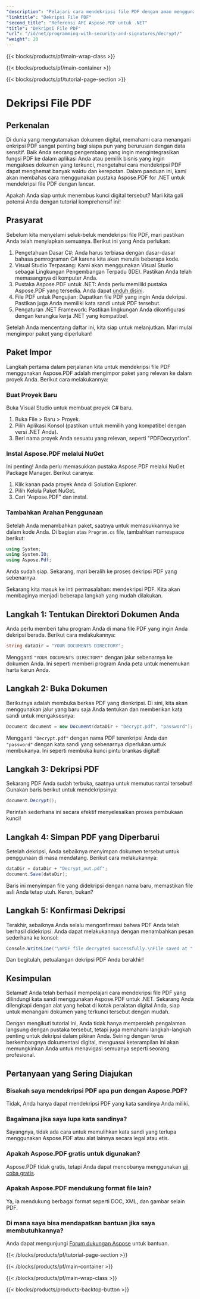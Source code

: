 ```yaml
---
"description": "Pelajari cara mendekripsi file PDF dengan aman menggunakan Aspose.PDF untuk .NET. Dapatkan panduan langkah demi langkah untuk meningkatkan keterampilan manajemen dokumen Anda."
"linktitle": "Dekripsi File PDF"
"second_title": "Referensi API Aspose.PDF untuk .NET"
"title": "Dekripsi File PDF"
"url": "/id/net/programming-with-security-and-signatures/decrypt/"
"weight": 20
---
```


{{< blocks/products/pf/main-wrap-class >}}

{{< blocks/products/pf/main-container >}}

{{< blocks/products/pf/tutorial-page-section >}}

# Dekripsi File PDF

## Perkenalan

Di dunia yang mengutamakan dokumen digital, memahami cara menangani enkripsi PDF sangat penting bagi siapa pun yang berurusan dengan data sensitif. Baik Anda seorang pengembang yang ingin mengintegrasikan fungsi PDF ke dalam aplikasi Anda atau pemilik bisnis yang ingin mengakses dokumen yang terkunci, mengetahui cara mendekripsi PDF dapat menghemat banyak waktu dan kerepotan. Dalam panduan ini, kami akan membahas cara menggunakan pustaka Aspose.PDF for .NET untuk mendekripsi file PDF dengan lancar. 

Apakah Anda siap untuk menembus kunci digital tersebut? Mari kita gali potensi Anda dengan tutorial komprehensif ini!

## Prasyarat

Sebelum kita menyelami seluk-beluk mendekripsi file PDF, mari pastikan Anda telah menyiapkan semuanya. Berikut ini yang Anda perlukan:

1. Pengetahuan Dasar C#: Anda harus terbiasa dengan dasar-dasar bahasa pemrograman C# karena kita akan menulis beberapa kode.
2. Visual Studio Terpasang: Kami akan menggunakan Visual Studio sebagai Lingkungan Pengembangan Terpadu (IDE). Pastikan Anda telah memasangnya di komputer Anda.
3. Pustaka Aspose.PDF untuk .NET: Anda perlu memiliki pustaka Aspose.PDF yang tersedia. Anda dapat [unduh disini](https://releases.aspose.com/pdf/net/).
4. File PDF untuk Pengujian: Dapatkan file PDF yang ingin Anda dekripsi. Pastikan juga Anda memiliki kata sandi untuk PDF tersebut. 
5. Pengaturan .NET Framework: Pastikan lingkungan Anda dikonfigurasi dengan kerangka kerja .NET yang kompatibel.

Setelah Anda mencentang daftar ini, kita siap untuk melanjutkan. Mari mulai mengimpor paket yang diperlukan!

## Paket Impor

Langkah pertama dalam perjalanan kita untuk mendekripsi file PDF menggunakan Aspose.PDF adalah mengimpor paket yang relevan ke dalam proyek Anda. Berikut cara melakukannya:

### Buat Proyek Baru

Buka Visual Studio untuk membuat proyek C# baru.

1. Buka File > Baru > Proyek.
2. Pilih Aplikasi Konsol (pastikan untuk memilih yang kompatibel dengan versi .NET Anda).
3. Beri nama proyek Anda sesuatu yang relevan, seperti "PDFDecryption".

### Instal Aspose.PDF melalui NuGet

Ini penting! Anda perlu memasukkan pustaka Aspose.PDF melalui NuGet Package Manager. Berikut caranya:

1. Klik kanan pada proyek Anda di Solution Explorer.
2. Pilih Kelola Paket NuGet.
3. Cari "Aspose.PDF" dan instal.

### Tambahkan Arahan Penggunaan

Setelah Anda menambahkan paket, saatnya untuk memasukkannya ke dalam kode Anda. Di bagian atas `Program.cs` file, tambahkan namespace berikut:

```csharp
using System;
using System.IO;
using Aspose.Pdf;
```

Anda sudah siap. Sekarang, mari beralih ke proses dekripsi PDF yang sebenarnya.

Sekarang kita masuk ke inti permasalahan: mendekripsi PDF. Kita akan membaginya menjadi beberapa langkah yang mudah dilakukan.

## Langkah 1: Tentukan Direktori Dokumen Anda

Anda perlu memberi tahu program Anda di mana file PDF yang ingin Anda dekripsi berada. Berikut cara melakukannya:

```csharp
string dataDir = "YOUR DOCUMENTS DIRECTORY";
```

Mengganti `"YOUR DOCUMENTS DIRECTORY"` dengan jalur sebenarnya ke dokumen Anda. Ini seperti memberi program Anda peta untuk menemukan harta karun Anda.

## Langkah 2: Buka Dokumen

Berikutnya adalah membuka berkas PDF yang dienkripsi. Di sini, kita akan menggunakan jalur yang baru saja Anda tentukan dan memberikan kata sandi untuk mengaksesnya:

```csharp
Document document = new Document(dataDir + "Decrypt.pdf", "password");
```

Mengganti `"Decrypt.pdf"` dengan nama PDF terenkripsi Anda dan `"password"` dengan kata sandi yang sebenarnya diperlukan untuk membukanya. Ini seperti membuka kunci pintu brankas digital!

## Langkah 3: Dekripsi PDF

Sekarang PDF Anda sudah terbuka, saatnya untuk memutus rantai tersebut! Gunakan baris berikut untuk mendekripsinya:

```csharp
document.Decrypt();
```

Perintah sederhana ini secara efektif menyelesaikan proses pembukaan kunci!

## Langkah 4: Simpan PDF yang Diperbarui

Setelah dekripsi, Anda sebaiknya menyimpan dokumen tersebut untuk penggunaan di masa mendatang. Berikut cara melakukannya:

```csharp
dataDir = dataDir + "Decrypt_out.pdf";
document.Save(dataDir);
```

Baris ini menyimpan file yang didekripsi dengan nama baru, memastikan file asli Anda tetap utuh. Keren, bukan?

## Langkah 5: Konfirmasi Dekripsi

Terakhir, sebaiknya Anda selalu mengonfirmasi bahwa PDF Anda telah berhasil didekripsi. Anda dapat melakukannya dengan menambahkan pesan sederhana ke konsol:

```csharp
Console.WriteLine("\nPDF file decrypted successfully.\nFile saved at " + dataDir);
```

Dan begitulah, petualangan dekripsi PDF Anda berakhir!

## Kesimpulan

Selamat! Anda telah berhasil mempelajari cara mendekripsi file PDF yang dilindungi kata sandi menggunakan Aspose.PDF untuk .NET. Sekarang Anda dilengkapi dengan alat yang hebat di kotak peralatan digital Anda, siap untuk menangani dokumen yang terkunci tersebut dengan mudah.

Dengan mengikuti tutorial ini, Anda tidak hanya memperoleh pengalaman langsung dengan pustaka tersebut, tetapi juga memahami langkah-langkah penting untuk dekripsi dalam pikiran Anda. Seiring dengan terus berkembangnya dokumentasi digital, menguasai keterampilan ini akan memungkinkan Anda untuk menavigasi semuanya seperti seorang profesional.

## Pertanyaan yang Sering Diajukan

### Bisakah saya mendekripsi PDF apa pun dengan Aspose.PDF?
Tidak, Anda hanya dapat mendekripsi PDF yang kata sandinya Anda miliki.

### Bagaimana jika saya lupa kata sandinya?
Sayangnya, tidak ada cara untuk memulihkan kata sandi yang terlupa menggunakan Aspose.PDF atau alat lainnya secara legal atau etis.

### Apakah Aspose.PDF gratis untuk digunakan?
Aspose.PDF tidak gratis, tetapi Anda dapat mencobanya menggunakan [uji coba gratis](https://releases.aspose.com/).

### Apakah Aspose.PDF mendukung format file lain?
Ya, ia mendukung berbagai format seperti DOC, XML, dan gambar selain PDF.

### Di mana saya bisa mendapatkan bantuan jika saya membutuhkannya?
Anda dapat mengunjungi [Forum dukungan Aspose](https://forum.aspose.com/c/pdf/10) untuk bantuan.

{{< /blocks/products/pf/tutorial-page-section >}}

{{< /blocks/products/pf/main-container >}}

{{< /blocks/products/pf/main-wrap-class >}}

{{< blocks/products/products-backtop-button >}}